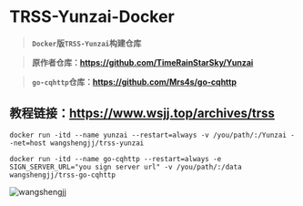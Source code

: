 # TRSS-Yunzai-Docker

> **`Docker`版`TRSS-Yunzai`构建仓库**

> **原作者仓库：https://github.com/TimeRainStarSky/Yunzai**

> **`go-cqhttp`仓库：https://github.com/Mrs4s/go-cqhttp**

## 教程链接：https://www.wsjj.top/archives/trss

```
docker run -itd --name yunzai --restart=always -v /you/path/:/Yunzai --net=host wangshengjj/trss-yunzai
```

```
docker run -itd --name go-cqhttp --restart=always -e SIGN_SERVER_URL="you sign server url" -v /you/path/:/data wangshengjj/trss-go-cqhttp
```

![wangshengjj](https://www.wsjj.top/upload/2022/10/logo3.png)

